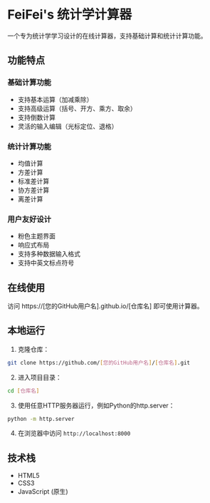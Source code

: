 # FeiFei's 统计学计算器

一个专为统计学学习设计的在线计算器，支持基础计算和统计计算功能。

## 功能特点

### 基础计算功能
- 支持基本运算（加减乘除）
- 支持高级运算（括号、开方、乘方、取余）
- 支持倒数计算
- 灵活的输入编辑（光标定位、退格）

### 统计计算功能
- 均值计算
- 方差计算
- 标准差计算
- 协方差计算
- 离差计算

### 用户友好设计
- 粉色主题界面
- 响应式布局
- 支持多种数据输入格式
- 支持中英文标点符号

## 在线使用

访问 https://[您的GitHub用户名].github.io/[仓库名] 即可使用计算器。

## 本地运行

1. 克隆仓库：
```bash
git clone https://github.com/[您的GitHub用户名]/[仓库名].git
```

2. 进入项目目录：
```bash
cd [仓库名]
```

3. 使用任意HTTP服务器运行，例如Python的http.server：
```bash
python -m http.server
```

4. 在浏览器中访问 `http://localhost:8000`

## 技术栈
- HTML5
- CSS3
- JavaScript (原生)
